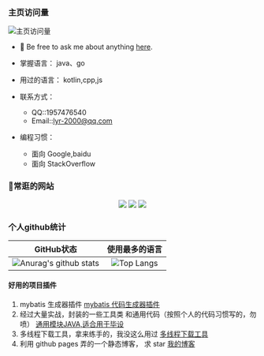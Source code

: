 ###  主页访问量

![主页访问量](https://count.getloli.com/get/@lyr-2000.github.readme)


- 💬 Be free to ask me about anything [here](https://github.com/lyr-2000/lyr-2000/issues).
- 掌握语言： java、go
- 用过的语言： kotlin,cpp,js


- 联系方式：
  - QQ::1957476540
  - Email::lyr-2000@qq.com
- 编程习惯：
  - 面向 Google,baidu
  - 面向 StackOverflow
 


###  🔗常逛的网站

<p align="center">
<a target="_blank" url="https://www.bilibili.com/"><img src="https://img.shields.io/badge/Bilibili-宅男快乐网-00A1D6?style=for-the-badge&logo=Bilibili&labelColor=ffffff"/></a>
<a target="_blank" url="https://github.com/"><img src="https://img.shields.io/badge/GitHub-程序员交友平台-181717?style=for-the-badge&logo=GitHub&logoColor=181717&labelColor=ffffff"/></a>
<a target="_blank" url="https://www.zhihu.com/"><img src="https://img.shields.io/badge/知乎-大型装逼社区-0084FF?style=for-the-badge&logo=ZhiHu&logoColor=0084FF&labelColor=ffffff"/></a>
</p>


 



### 个人github统计
 
|                          GitHub状态                          |                        使用最多的语言                        |
| :----------------------------------------------------------: | :----------------------------------------------------------: |
| ![Anurag's github stats](https://github-readme-stats.vercel.app/api?username=lyr-2000&show_icons=true&theme=synthwave) | ![Top Langs](https://github-readme-stats.vercel.app/api/top-langs/?username=lyr-2000&hide=vue,css,scss) |







#### 好用的项目插件
1. mybatis 生成器插件   [mybatis 代码生成器插件](https://github.com/lyr-2000/mybatis-plugin-util-starter)
2. 经过大量实战，封装的一些工具类 和通用代码（按照个人的代码习惯写的，勿喷） [通用模块JAVA,适合用于毕设](https://github.com/lyr-2000/common-web-api-starter)
3. 多线程下载工具，拿来练手的，我没这么用过 [多线程下载工具](https://github.com/lyr-2000/go-downloader)
4. 利用 github pages 弄的一个静态博客， 求 star  [我的博客](https://github.com/lyr-2000/lyr-2000.github.io)



